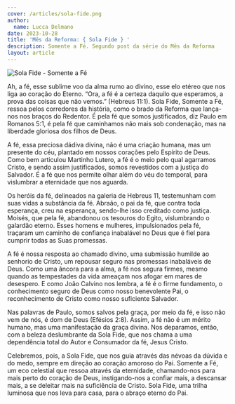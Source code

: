 ```yaml
---
cover: /articles/sola-fide.png
author:
  name: Lucca Delmano
date: 2023-10-28
title: 'Mês da Reforma: { Sola Fide } '
description: Somente a Fé. Segundo post da série do Mês da Reforma
layout: article
---
```


![Sola Fide - Somente a Fé](/articles/sola-fide.png)

Ah, a fé, esse sublime voo da alma rumo ao divino, esse elo etéreo que nos liga ao coração do Eterno. “Ora, a fé é a certeza daquilo que esperamos, a prova das coisas que não vemos.” (Hebreus 11:1). Sola Fide, Somente a Fé, ressoa pelos corredores da história, como o brado da Reforma que lança-nos nos braços do Redentor. É pela fé que somos justificados, diz Paulo em Romanos 5:1, é pela fé que caminhamos não mais sob condenação, mas na liberdade gloriosa dos filhos de Deus.

A fé, essa preciosa dádiva divina, não é uma criação humana, mas um presente do céu, plantado em nossos corações pelo Espírito de Deus. Como bem articulou Martinho Lutero, a fé é o meio pelo qual agarramos Cristo, e sendo assim justificados, somos revestidos com a justiça do Salvador. É a fé que nos permite olhar além do véu do temporal, para vislumbrar a eternidade que nos aguarda.

Os heróis da fé, delineados na galeria de Hebreus 11, testemunham com suas vidas a substância da fé. Abraão, o pai da fé, que contra toda esperança, creu na esperança, sendo-lhe isso creditado como justiça. Moisés, que pela fé, abandonou os tesouros do Egito, vislumbrando o galardão eterno. Esses homens e mulheres, impulsionados pela fé, traçaram um caminho de confiança inabalável no Deus que é fiel para cumprir todas as Suas promessas.

A fé é nossa resposta ao chamado divino, uma submissão humilde ao senhorio de Cristo, um repousar seguro nas promessas inabaláveis de Deus. Como uma âncora para a alma, a fé nos segura firmes, mesmo quando as tempestades da vida ameaçam nos afogar em mares de desespero. E como João Calvino nos lembra, a fé é o firme fundamento, o conhecimento seguro de Deus como nosso benevolente Pai, o reconhecimento de Cristo como nosso suficiente Salvador.

Nas palavras de Paulo, somos salvos pela graça, por meio da fé, e isso não vem de nós, é dom de Deus (Efésios 2:8). Assim, a fé não é um mérito humano, mas uma manifestação da graça divina. Nos deparamos, então, com a beleza deslumbrante da Sola Fide, que nos chama a uma dependência total do Autor e Consumador da fé, Jesus Cristo.

Celebremos, pois, a Sola Fide, que nos guia através das névoas da dúvida e do medo, sempre em direção ao coração amoroso do Pai. Somente a Fé, um eco celestial que ressoa através da eternidade, chamando-nos para mais perto do coração de Deus, instigando-nos a confiar mais, a descansar mais, a se deleitar mais na suficiência de Cristo. Sola Fide, uma trilha luminosa que nos leva para casa, para o abraço eterno do Pai.